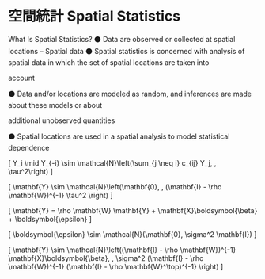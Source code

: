 # 空間統計 Spatial Statistics
What Is Spatial Statistics?
⚫ Data are observed or collected at spatial locations – Spatial data
⚫ Spatial statistics is concerned with analysis of spatial data in which the set of spatial locations are taken into

account

⚫ Data and/or locations are modeled as random, and inferences are made about these models or about

additional unobserved quantities

⚫ Spatial locations are used in a spatial analysis to model statistical dependence

\[
Y_i \mid Y_{-i} \sim \mathcal{N}\left(\sum_{j \neq i} c_{ij} Y_j, \, \tau^2\right)
\]

\[
\mathbf{Y} \sim \mathcal{N}\left(\mathbf{0}, \, (\mathbf{I} - \rho \mathbf{W})^{-1} \tau^2 \right)
\]

\[
\mathbf{Y} = \rho \mathbf{W} \mathbf{Y} + \mathbf{X}\boldsymbol{\beta} + \boldsymbol{\epsilon}
\]

\[
\boldsymbol{\epsilon} \sim \mathcal{N}(\mathbf{0}, \sigma^2 \mathbf{I})
\]

\[
\mathbf{Y} \sim \mathcal{N}\left((\mathbf{I} - \rho \mathbf{W})^{-1} \mathbf{X}\boldsymbol{\beta}, \, \sigma^2 (\mathbf{I} - \rho \mathbf{W})^{-1} (\mathbf{I} - \rho \mathbf{W}^\top)^{-1} \right)
\]


